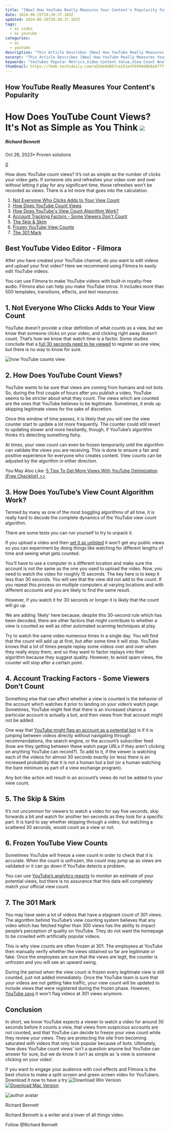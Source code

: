 ```yaml
---
title: "[New] How YouTube Really Measures Your Content's Popularity for 2024"
date: 2024-06-25T20:20:37.103Z
updated: 2024-06-26T20:20:37.103Z
tags:
  - ai video
  - ai youtube
categories:
  - ai
  - youtube
description: "This Article Describes [New] How YouTube Really Measures Your Content's Popularity for 2024"
excerpt: "This Article Describes [New] How YouTube Really Measures Your Content's Popularity for 2024"
keywords: "YouTubes Popular Metrics,Video Content Value,View Count Analysis,Engagement Rate Youtube,Audience Impact Measure,Watch Time Influence,Video Ranking Factors,YouTube Popular Metrics (Combines YouTubes with Popularity Metrics),Content Value Analysis (Shortened to Focus on Content's Worth),View Impact Study,Engagement Rate (Simplifies the Keyword for a Broader Audience),Audience Impact (Brief Summary of Measuring Impact),Watch Time Effect,Ranking Factors (Condenses 'Factors' Into Key Components Influencing Ranking)"
thumbnail: https://thmb.techidaily.com/a55de6d667ce151e4f6994d9b6a4777fce149eccc985ca7253a27ff290bf8c11.jpg
---
```


## How YouTube Really Measures Your Content's Popularity

# How Does YouTube Count Views? It's Not as Simple as You Think ![](https://images.wondershare.com/filmora/article-images/richard-bennett.jpg)

##### Richard Bennett

 Oct 26, 2023• Proven solutions

[0](#commentsBoxSeoTemplate)

How does YouTube count views? It’s not as simple as the number of clicks your video gets. If someone sits and refreshes your video over and over without letting it play for any significant time, those refreshes won’t be recorded as views. There is a lot more that goes into the calculation.

1. [Not Everyone Who Clicks Adds to Your View Count](#one)
2. [How Does YouTube Count Views](#two)
3. [How Does YouTube's View Count Algorithm Work?](#three)
4. [Account Tracking Factors - Some Viewers Don't Count](#four)
5. [The Skip & Skim](#five)
6. [Frozen YouTube View Counts](#six)
7. [The 301 Mark](#seven)

## Best YouTube Video Editor - Filmora

After you have created your YouTube channel, do you want to edit videos and upload your first video? Here we recommend using Filmora to easily edit YouTube videos.

You can use Filmora to make YouTube videos with built-in royalty-free audio. Filmora also can help you make YouTube intros. It includes more than 500 templates, transitions, effects, and text resources.

## 1\. Not Everyone Who Clicks Adds to Your View Count

YouTube doesn’t provide a clear definition of what counts as a view, but we know that someone clicks on your video, and clicking right away doesn’t count. That’s how we know that watch time is a factor. Some studies conclude that a [full 30 seconds need to be viewed](https://buffer.com/library/social-video-metrics/#9) to register as one view, but there is no way to know for sure.

![how YouTube counts view](https://images.wondershare.com/filmora/article-images/how-youtube-count-view.JPG)

## 2\. How Does YouTube Count Views?

YouTube wants to be sure that views are coming from humans and not bots. So, during the first couple of hours after you publish a video, YouTube seems to be stricter about what they count. The views which are counted are the ones that YouTube believes to be legitimate. Sometimes, it ends up skipping legitimate views for the sake of discretion.

Once this window of time passes, it is likely that you will see the view counter start to update a lot more frequently. The counter could still revert to updating slower and more hesitantly, though, if YouTube’s algorithm thinks it’s detecting something fishy.

At times, your view count can even be frozen temporarily until the algorithm can validate the views you are receiving. This is done to ensure a fair and positive experience for everyone who creates content. View counts can be adjusted by the algorithm in either direction.

You May Also Like:
[5 Tips To Get More Views With YouTube Optimization \[Free Checklist\] >>](https://tools.techidaily.com/wondershare/filmora/download/)

## 3\. How Does YouTube’s View Count Algorithm Work?

Termed by many as one of the most boggling algorithms of all time, it is really hard to decode the complete dynamics of the YouTube view count algorithm.

There are some tests you can run yourself to try to unpack it.

If you upload a video and then [set it as unlisted](https://tools.techidaily.com/wondershare/filmora/download/) it won’t get any public views so you can experiment by doing things like watching for different lengths of time and seeing what gets counted.

You’ll have to use a computer in a different location and make sure the account is not the same as the one you used to upload the video. Now, you need to watch the video for roughly 15 seconds. The key here is to keep it less than 30 seconds. You will see that the view did not add to the count. If you repeat this process on multiple computers at varying locations and with different accounts and you are likely to find the same result.

However, if you watch it for 30 seconds or longer it is likely that the count will go up.

We are adding ‘likely’ here because, despite this 30-second rule which has been decoded, there are other factors that might contribute to whether a view is counted as well as other automated scanning techniques at play.

Try to watch the same video numerous times in a single day. You will find that the count will add up at first, but after some time it will stop. YouTube knows that a lot of times people replay some videos over and over when they really enjoy them, and so they want to factor replays into their algorithm because they suggest quality. However, to avoid spam views, the counter will stop after a certain point.

## 4\. Account Tracking Factors - Some Viewers Don't Count

Something else that can affect whether a view is counted is the behavior of the account which watches it prior to landing on your video’s watch page. Sometimes, YouTube might feel that there is an increased chance a particular account is actually a bot, and then views from that account might not be added.

One way that [YouTube might flag an account as a potential bot](https://support.google.com/youtube/thread/27792330?hl=en) is if it is jumping between videos directly without navigating through recommendations, the search engine, or the account’s subscriber feed (how are they getting between these watch page URLs if they aren’t clicking on anything YouTube can record?). To add to it, if the viewer is watching each of the videos for almost 30 seconds exactly (or less) there is an increased probability that it is not a human but a bot (or a human watching the bare minimum as part of a view exchange program).

Any bot-like action will result in an account’s views do not be added to your view count.

## 5\. The Skip & Skim

It’s not uncommon for viewers to watch a video for say five seconds, skip forwards a bit and watch for another ten seconds as they look for a specific part. It is hard to say whether skipping through a video, but watching a scattered 30 seconds, would count as a view or not.

## 6\. Frozen YouTube View Counts

Sometimes YouTube will freeze a view count in order to check that it is accurate. When the count is unfrozen, the count may jump up as views are validated or it can go down if YouTube detects a problem.

You can use [YouTube’s analytics reports](https://blog.hootsuite.com/youtube-analytics/) to monitor an estimate of your potential views, but there is no assurance that this data will completely match your official view count.

## 7\. The 301 Mark

You may have seen a lot of videos that have a stagnant count of 301 views. The algorithm behind YouTube’s view counting system believes that any video which has fetched higher than 300 views has the ability to impact people’s perception of quality on YouTube. They do not want the homepage to be crowded with artificially popular videos.

This is why view counts are often frozen at 301\. The employees at YouTube then manually verify whether the views obtained so far are legitimate or fake. Once the employees are sure that the views are legit, the counter is unfrozen and you will see an upward swing.

During the period when the view count is frozen every legitimate view is still counted, just not added immediately. Once the YouTube team is sure that your videos are not getting fake traffic, your view count will be updated to include views that were registered during the frozen phase. However, [YouTube says](https://www.theverge.com/2015/8/5/9100759/youtube-301-view-count-freeze-going-away) it won't flag videos at 301 views anymore.

## Conclusion

In short, we know YouTube expects a viewer to watch a video for around 30 seconds before it counts a view, that views from suspicious accounts are not counted, and that YouTube can decide to freeze your view count while they review your views. They are protecting the site from becoming saturated with videos that only look popular because of bots. Ultimately, ‘how does YouTube count views’ isn’t a question anyone but YouTube can answer for sure, but we do know it isn’t as simple as ‘a view is someone clicking on your video’.

If you want to engage your audience with cool effects and Filmora is the best choice to make a split-screen and green screen video for YouTubers. Download it now to have a try ![![Download Win Version](https://images.wondershare.com/filmora/guide/download-btn-win.jpg)](https://tools.techidaily.com/wondershare/filmora/download/)[![Download Mac Version](https://images.wondershare.com/filmora/guide/download-btn-mac.jpg)](https://tools.techidaily.com/wondershare/filmora/download/)

![author avatar](https://images.wondershare.com/filmora/article-images/richard-bennett.jpg)

Richard Bennett

Richard Bennett is a writer and a lover of all things video.

Follow @Richard Bennett


<ins class="adsbygoogle"
     style="display:block"
     data-ad-format="autorelaxed"
     data-ad-client="ca-pub-7571918770474297"
     data-ad-slot="1223367746"></ins>



<ins class="adsbygoogle"
     style="display:block"
     data-ad-client="ca-pub-7571918770474297"
     data-ad-slot="8358498916"
     data-ad-format="auto"
     data-full-width-responsive="true"></ins>


